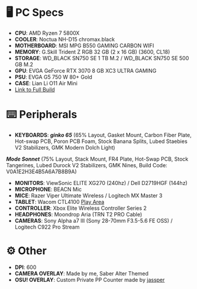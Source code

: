 # 🖥️ PC Specs
- **CPU**: AMD Ryzen 7 5800X
- **COOLER**:	Noctua NH-D15 chromax.black
- **MOTHERBOARD**: MSI MPG B550 GAMING CARBON WIFI
- **MEMORY**: G.Skill Trident Z RGB 32 GB (2 x 16 GB) (3600, CL18)
- **STORAGE**: WD_BLACK SN750 SE 1 TB M.2 / WD_BLACK SN750 SE 500 GB M.2
- **GPU**: EVGA GeForce RTX 3070 8 GB XC3 ULTRA GAMING
- **PSU**: EVGA G5 750 W 80+ Gold
- **CASE**: Lian Li O11 Air Mini
- [Link to Full Build](https://pcpartpicker.com/user/ImmSecond/saved/wYv68d)

# ⌨️ Peripherals
* **KEYBOARDS**:
***ginko 65*** (65% Layout, Gasket Mount, Carbon Fiber Plate, Hot-swap PCB, Poron PCB Foam, Stock Banana Splits, Lubed Staebies V2 Stabilizers, GMK Modern Dolch Light)

***Mode Sonnet*** (75% Layout, Stack Mount, FR4 Plate, Hot-Swap PCB, Stock Tangerines, Lubed Durock V2 Stabilizers, GMK Nines, Build Code: V0A1E2H3E4B5A6A7B8B9A)
* **MONITORS**: ViewSonic ELITE XG270 (240hz) / Dell D2719HGF (144hz)
* **MICROPHONE**: BEACN Mic
* **MICE**: Razer Viper Ultimate Wireless / Logitech MX Master 3
* **TABLET**: Wacom CTL4100 [Play Area](https://imgur.com/a/FaFj2Zm)
* **CONTROLLER**: Xbox Elite Wireless Controller Series 2
* **HEADPHONES**: Moondrop Aria (TRN T2 PRO Cable)
* **CAMERAS**: Sony Alpha a7 III (Sony 28-70mm F3.5-5.6 FE OSS) / Logitech C922 Pro Stream

# ⚙️ Other
- **DPI**: 600
- **CAMERA OVERLAY**: Made by me, Saber Alter Themed
- **OSU! OVERLAY**: Custom Private PP Counter made by [jassper](https://www.twitch.tv/jassper0)
